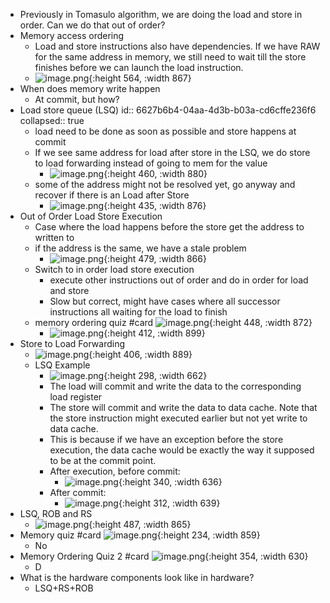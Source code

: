 - Previously in Tomasulo algorithm, we are doing the load and store in order. Can we do that out of order?
- Memory access ordering
	- Load and store instructions also have dependencies. If we have RAW for the same address in memory, we still need to wait till the store finishes before we can launch the load instruction.
	- ![image.png](../assets/image_1713878541699_0.png){:height 564, :width 867}
- When does memory write happen
	- At commit, but how?
- Load store queue (LSQ)
  id:: 6627b6b4-04aa-4d3b-b03a-cd6cffe236f6
  collapsed:: true
	- load need to be done as soon as possible and store happens at commit
	- If we see same address for load after store in the LSQ, we do store to load forwarding instead of going to mem for the value
		- ![image.png](../assets/image_1713878908025_0.png){:height 460, :width 880}
	- some of the address might not be resolved yet, go anyway and recover if there is an Load after Store
		- ![image.png](../assets/image_1713879110228_0.png){:height 435, :width 876}
- Out of Order Load Store Execution
	- Case where the load happens before the store get the address to written to
	- if the address is the same, we have a stale problem
		- ![image.png](../assets/image_1713879313175_0.png){:height 479, :width 866}
	- Switch to in order load store execution
		- execute other instructions out of order and do in order for load and store
		- Slow but correct, might have cases where all successor instructions all waiting for the load to finish
	- memory ordering quiz #card
	  ![image.png](../assets/image_1713927767500_0.png){:height 448, :width 872}
		- ![image.png](../assets/image_1713927746701_0.png){:height 412, :width 899}
- Store to Load Forwarding
	- ![image.png](../assets/image_1713927911344_0.png){:height 406, :width 889}
	- LSQ Example
		- ![image.png](../assets/image_1713929084739_0.png){:height 298, :width 662}
		- The load will commit and write the data to the corresponding load register
		- The store will commit and write the data to data cache. Note that the store instruction might executed earlier but not yet write to data cache.
		- This is because if we have an exception before the store execution, the data cache would be exactly the way it supposed to be at the commit point.
		- After execution, before commit:
			- ![image.png](../assets/image_1713929250949_0.png){:height 340, :width 636}
		- After commit:
			- ![image.png](../assets/image_1713929455752_0.png){:height 312, :width 639}
- LSQ, ROB and RS
	- ![image.png](../assets/image_1713929636499_0.png){:height 487, :width 865}
- Memory quiz #card
  ![image.png](../assets/image_1713929680034_0.png){:height 234, :width 859}
	- No
- Memory Ordering Quiz 2 #card
  ![image.png](../assets/image_1713929790728_0.png){:height 354, :width 630}
	- D
- What is the hardware components look like in hardware?
	- LSQ+RS+ROB
